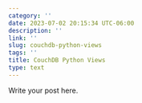 ```yaml
---
category: ''
date: 2023-07-02 20:15:34 UTC-06:00
description: ''
link: ''
slug: couchdb-python-views
tags: ''
title: CouchDB Python Views
type: text
---
```

Write your post here.
